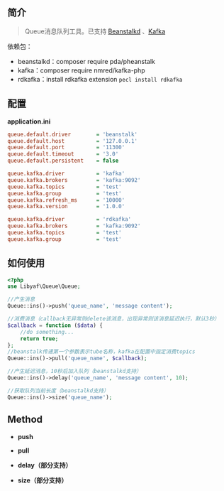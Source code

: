 ## 简介
> Queue消息队列工具。已支持 <a href="http://kr.github.io/beanstalkd/" target="_blank">Beanstalkd</a> 、<a href="http://kafka.apache.org/" target="_blank">Kafka</a>

依赖包：
 - beanstalkd：composer require pda/pheanstalk
 - kafka：composer require nmred/kafka-php
 - rdkafka：install rdkafka extension `pecl install rdkafka`

## 配置
**application.ini**
```ini
queue.default.driver        = 'beanstalk'
queue.default.host          = '127.0.0.1'
queue.default.port          = '11300'
queue.default.timeout       = '3.0'
queue.default.persistent    = false

queue.kafka.driver          = 'kafka'
queue.kafka.brokers         = 'kafka:9092'
queue.kafka.topics          = 'test'
queue.kafka.group           = 'test'
queue.kafka.refresh_ms      = '10000'
queue.kafka.version         = '1.0.0'

queue.kafka.driver          = 'rdkafka'
queue.kafka.brokers         = 'kafka:9092'
queue.kafka.topics          = 'test'
queue.kafka.group           = 'test'
```

## 如何使用
```php
<?php
use Libyaf\Queue\Queue;

//产生消息
Queue::ins()->push('queue_name', 'message content');

//消费消息（callback无异常则delete该消息，出现异常则该消息延迟执行，默认3秒）
$callback = function ($data) {
    //do something...
    return true;
};
//beanstalk传递第一个参数表示tube名称，kafka在配置中指定消费topics
Queue::ins()->pull('queue_name', $callback);

//产生延迟消息，10秒后加入队列（beanstalkd支持）
Queue::ins()->delay('queue_name', 'message content', 10);

//获取队列当前长度（beanstalkd支持）
Queue::ins()->size('queue_name');
```

## Method
- **push**

- **pull**

- **delay（部分支持）**

- **size（部分支持）**

